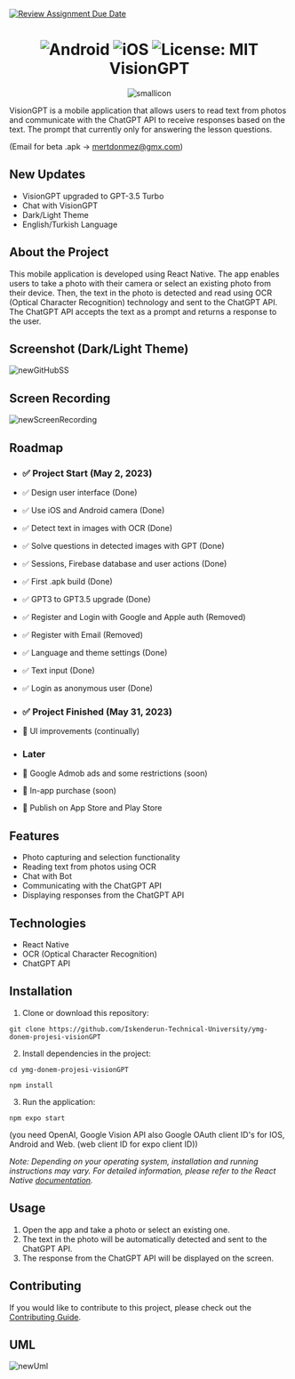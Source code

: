 [![Review Assignment Due Date](https://classroom.github.com/assets/deadline-readme-button-24ddc0f5d75046c5622901739e7c5dd533143b0c8e959d652212380cedb1ea36.svg)](https://classroom.github.com/a/QA5O9x4M)



<h1 align='center'>
<img src="https://img.shields.io/badge/Android-3DDC84?style=for-the-badge&logo=android&logoColor=white" alt="Android"> <img src="https://img.shields.io/badge/iOS-000000?style=for-the-badge&logo=ios&logoColor=white" alt="iOS"> <img src="https://img.shields.io/badge/License-MIT-yellow.svg" alt="License: MIT"><br>VisionGPT</h1>
<p align="center">
  <img src="https://user-images.githubusercontent.com/83416622/236870768-2b6b9f3f-f898-4456-be46-9797002a5928.png" alt="smallicon">
</p>




VisionGPT is a mobile application that allows users to read text from photos and communicate with the ChatGPT API to receive responses based on the text.
The prompt that currently only for answering the lesson questions.

(Email for beta .apk -> mertdonmez@gmx.com)

## New Updates
- VisionGPT upgraded to GPT-3.5 Turbo
- Chat with VisionGPT 
- Dark/Light Theme
- English/Turkish Language


## About the Project

This mobile application is developed using React Native. The app enables users to take a photo with their camera or select an existing photo from their device. Then, the text in the photo is detected and read using OCR (Optical Character Recognition) technology and sent to the ChatGPT API. The ChatGPT API accepts the text as a prompt and returns a response to the user.

## Screenshot (Dark/Light Theme)
![newGitHubSS](https://github.com/Iskenderun-Technical-University/ymg-donem-projesi-visionGPT/assets/83416622/8d74564d-5747-4069-9d28-2c7b628c77ee)




## Screen Recording
![newScreenRecording](https://github.com/Iskenderun-Technical-University/ymg-donem-projesi-visionGPT/assets/83416622/36722ddc-e21e-476f-a3b4-b4ce16e8c745)


## Roadmap
- ### ✅ Project Start (May 2, 2023)
- ✅ Design user interface (Done)
- ✅ Use iOS and Android camera (Done)
- ✅ Detect text in images with OCR (Done)
- ✅ Solve questions in detected images with GPT (Done) 
- ✅ Sessions, Firebase database and user actions (Done)
- ✅ First .apk build (Done)
- ✅ GPT3 to GPT3.5 upgrade (Done)
- ✅ Register and Login with Google and Apple auth (Removed) 
- ✅ Register with Email (Removed)
- ✅ Language and theme settings (Done)
- ✅ Text input (Done)
- ✅ Login as anonymous user (Done)
- ### ✅ Project Finished (May 31, 2023)
- 🎨 UI improvements (continually)

- ### Later
- 🔄 Google Admob ads and some restrictions (soon)
- 🔄 In-app purchase (soon)
- 🎯 Publish on App Store and Play Store



## Features

- Photo capturing and selection functionality
- Reading text from photos using OCR
- Chat with Bot
- Communicating with the ChatGPT API
- Displaying responses from the ChatGPT API


## Technologies

- React Native 
- OCR (Optical Character Recognition)
- ChatGPT API

## Installation

1. Clone or download this repository:

`git clone https://github.com/Iskenderun-Technical-University/ymg-donem-projesi-visionGPT`


2. Install dependencies in the project:

`cd ymg-donem-projesi-visionGPT`

`npm install`


3. Run the application:

`npm expo start`

(you need OpenAI, Google Vision API also Google OAuth client ID's for IOS, Android and Web. (web client ID for expo client ID))



_Note: Depending on your operating system, installation and running instructions may vary. For detailed information, please refer to the React Native [documentation](https://reactnative.dev/docs/getting-started)._

## Usage

1. Open the app and take a photo or select an existing one.
2. The text in the photo will be automatically detected and sent to the ChatGPT API.
3. The response from the ChatGPT API will be displayed on the screen.

## Contributing

If you would like to contribute to this project, please check out the [Contributing Guide](CONTRIBUTING.md).


## UML

![newUml](https://user-images.githubusercontent.com/83416622/236022745-8909715e-596e-4872-a185-79b06a3e9ea6.png)



